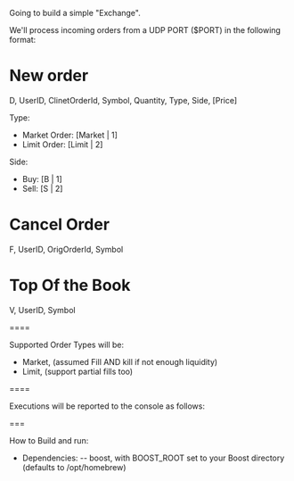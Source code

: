 Going to build a simple "Exchange". 

We'll process incoming orders from a UDP PORT ($PORT) in the following format:
# New order

D, UserID, ClinetOrderId, Symbol, Quantity, Type, Side, [Price]

Type: 
  - Market Order: [Market | 1]
  - Limit Order: [Limit | 2]

Side:
  - Buy: [B | 1]
  - Sell: [S | 2]

# Cancel Order

F, UserID, OrigOrderId, Symbol

# Top Of the Book

V, UserID, Symbol

==== 

Supported Order Types will be:
- Market, (assumed Fill AND kill if not enough liquidity)
- Limit, (support partial fills too)

====

Executions will be reported to the console as follows:



===

How to Build and run:

  - Dependencies:
    -- boost, with BOOST_ROOT set to your Boost directory (defaults to /opt/homebrew)



